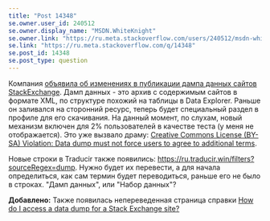 ```yaml
---
title: "Post 14348"
se.owner.user_id: 240512
se.owner.display_name: "MSDN.WhiteKnight"
se.owner.link: "https://ru.meta.stackoverflow.com/users/240512/msdn-whiteknight"
se.link: "https://ru.meta.stackoverflow.com/q/14348"
se.post_id: 14348
se.post_type: question
---
```

<p>Компания <a href="https://meta.stackexchange.com/q/401324/370389">объявила об изменениях в публикации дампа данных сайтов StackExchange</a>. Дамп данных - это архив с содержимым сайтов в формате XML, по структуре похожий на таблицы в Data Explorer. Раньше он заливался на сторонний ресурс, теперь будет специальный раздел в профиле для его скачивания. На данный момент, по слухам, новый механизм включен для 2% пользователей в качестве теста (у меня не отображается). Это уже вызвало драму: <a href="https://meta.stackexchange.com/q/402019/370389">Creative Commons License (BY-SA) Violation: Data dump must not force users to agree to additional terms</a>.</p>
<p>Новые строки в Traducir также появились: <a href="https://ru.traducir.win/filters?sourceRegex=dump" rel="nofollow noreferrer">https://ru.traducir.win/filters?sourceRegex=dump</a>. Нужно будет их перевести, а для начала определиться, как сам термин будет переводиться, раньше его не было в строках. &quot;Дамп данных&quot;, или &quot;Набор данных&quot;?</p>
<p><strong>Добавлено:</strong> Также появилась непереведенная страница справки <a href="https://ru.stackoverflow.com/help/data-dumps">How do I access a data dump for a Stack Exchange site?</a></p>
